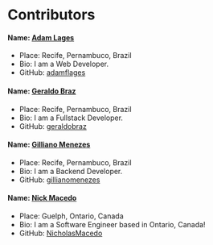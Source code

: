 # Contributors

#### Name: [Adam Lages](https://github.com/adamflages)
- Place: Recife, Pernambuco, Brazil
- Bio: I am a Web Developer.
- GitHub: [adamflages](https://github.com/adamflages)

#### Name: [Geraldo Braz](https://github.com/geraldobraz)
- Place: Recife, Pernambuco, Brazil
- Bio: I am a Fullstack Developer.
- GitHub: [geraldobraz](https://github.com/geraldobraz)

#### Name: [Gilliano Menezes](https://github.com/gillianomenezes)
- Place: Recife, Pernambuco, Brazil
- Bio: I am a Backend Developer.
- GitHub: [gillianomenezes](https://github.com/gillianomenezes)

#### Name: [Nick Macedo](https://github.com/NicholasMacedo)
- Place: Guelph, Ontario, Canada
- Bio: I am a Software Engineer based in Ontario, Canada!
- GitHub: [NicholasMacedo](https://github.com/NicholasMacedo)
